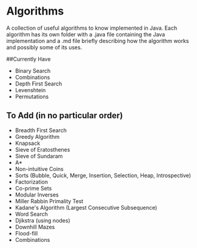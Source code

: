 # Algorithms
A collection of useful algorithms to know implemented in Java. Each algorithm has its own folder with a .java file containing the Java implementation and a .md file briefly describing how the algorithm works and possibly some of its uses.

##Currently Have
* Binary Search
* Combinations
* Depth First Search
* Levenshtein
* Permutations

## To Add (in no particular order)
* Breadth First Search
* Greedy Algorithm
* Knapsack
* Sieve of Eratosthenes
* Sieve of Sundaram
* A\*
* Non-intuitive Coins
* Sorts (Bubble, Quick, Merge, Insertion, Selection, Heap, Introspective)
* Factorization
* Co-prime Sets
* Modular Inverses
* Miller Rabbin Primality Test
* Kadane's Algorithm (Largest Consecutive Subsequence)
* Word Search
* Djikstra (using nodes)
* Downhill Mazes
* Flood-fill
* Combinations
